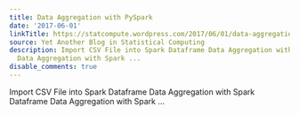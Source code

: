 ```yaml
---
title: Data Aggregation with PySpark
date: '2017-06-01'
linkTitle: https://statcompute.wordpress.com/2017/06/01/data-aggregation-with-pyspark/
source: Yet Another Blog in Statistical Computing
description: Import CSV File into Spark Dataframe Data Aggregation with Spark Dataframe
  Data Aggregation with Spark ...
disable_comments: true
---
```

Import CSV File into Spark Dataframe Data Aggregation with Spark Dataframe Data Aggregation with Spark ...